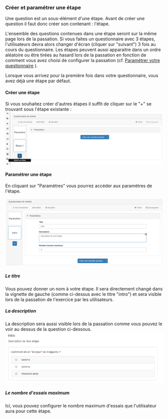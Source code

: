 ### Créer et paramétrer une étape

Une question est un sous-élément d'une étape. Avant de créer une question il faut donc créer son contenant : l'étape.

L'ensemble des questions contenues dans une étape seront sur la même page lors de la passation. Si vous faites un questionnaire avec 3 étapes, l'utilisateurs devra alors changer d'écran (cliquer sur "suivant") 3 fois au cours du questionnaire.
Les étapes peuvent aussi apparaitre dans un ordre aléatoire ou être tirées au hasard lors de la passation en fonction de comment vous avez choisi de configurer la passation (cf. [Paramétrer votre questionnaire](quiz_parameters.md) ).

Lorsque vous arrivez pour la première fois dans votre questionnaire, vous avez déjà une étape par défaut.

#### Créer une étape
Si vous souhaitez créer d'autres étapes il suffit de cliquer sur le "+" se trouvant sous l'étape existante : 
![](images/quiz-fig6.png)

#### Paramétrer une étape

En cliquant sur "Paramètres" vous pourrez accéder aux paramètres de l'étape.

![](images/quiz-fig7.png)
##### Le titre 
Vous pouvez donner un nom à votre étape. Il sera directement changé dans la vignette de gauche (comme ci-dessus avec le titre "intro") et sera visible lors de la passation de l'exercice par les utilisateurs.

##### La description
La description sera aussi visible lors de la passation comme vous pouvez le voir au dessus de la question ci-dessous.
![](images/quiz-fig9.png)

##### Le nombre d'essais maximum
Ici, vous pouvez configurer le nombre maximum d'essais que l'utilisateur aura pour cette étape. 

